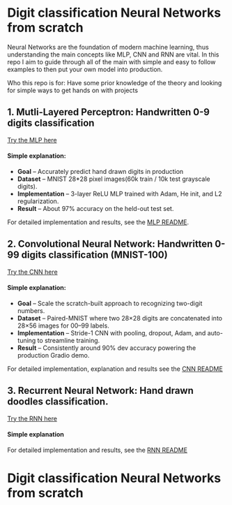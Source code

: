 # Digit classification Neural Networks from scratch

Neural Networks are the foundation of modern machine learning, thus understanding the main concepts like MLP, CNN and RNN are vital. In this repo I aim to guide through all of the main with simple and easy to follow examples to then put your own model into production. 

Who this repo is for: Have some prior knowledge of the theory and looking for simple ways to get hands on with projects

## 1. Mutli-Layered Perceptron: Handwritten 0-9 digits classification
[Try the MLP here](https://huggingface.co/spaces/Eli181927/elliot_digit_classifier/)

#### Simple explanation:
- **Goal** – Accurately predict hand drawn digits in production
- **Dataset** – MNIST 28*28 pixel images(60k train / 10k test grayscale digits).
- **Implementation** – 3-layer ReLU MLP trained with Adam, He init, and L2 regularization.
- **Result** – About 97% accuracy on the held-out test set.

For detailed implementation and results, see the [MLP README](1.MLP/README.md). 





## 2. Convolutional Neural Network: Handwritten 0-99  digits classification (MNIST-100)
[Try the CNN here]()

#### Simple explanation:
- **Goal** – Scale the scratch-built approach to recognizing two-digit numbers.
- **Dataset** – Paired-MNIST where two 28×28 digits are concatenated into 28×56 images for 00–99 labels.
- **Implementation** – Stride-1 CNN with pooling, dropout, Adam, and auto-tuning to streamline training.
- **Result** – Consistently around 90% dev accuracy powering the production Gradio demo.

For detailed implementation, explanation and results see the [CNN README](2.CNN//README.md)


## 3. Recurrent Neural Network: Hand drawn doodles classification.
[Try the RNN here]()

#### Simple explanation



For detailed implementation and results, see the [RNN README](3.RNN/README.md)
# Digit classification Neural Networks from scratch

